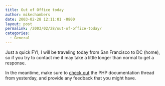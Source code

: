 ```yaml
---
title: Out of Office today
author: mikechambers
date: 2003-02-28 12:11:01 -0800
layout: post
permalink: /2003/02/28/out-of-office-today/
categories:
  - General
---
```



Just a quick FYI, I will be traveling today from San Francisco to DC (home), so if you try to contact me it may take a little longer than normal to get a response.

In the meantime, make sure to [check out][1] the PHP documentation thread from yesterday, and provide any feedback that you might have.

 [1]: http://www.markme.com/mesh/archives/001820.cfm